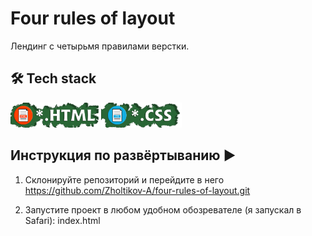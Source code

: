 # Four rules of layout

Лендинг с четырьмя правилами верстки.

## 🛠 Tech stack

<div>
      <img src="https://github.com/Salaia/icons/blob/main/green/HTML.png?raw=true" title="HTML" alt="html" height="40"/>
      <img src="https://github.com/Salaia/icons/blob/main/green/CSS.png?raw=true" title="CSS" alt="css" height="40"/>
</div>

## Инструкция по развёртыванию ▶️

1) Склонируйте репозиторий и перейдите в него
   https://github.com/Zholtikov-A/four-rules-of-layout.git

2) Запустите проект в любом удобном обозревателе (я запускал в Safari): index.html